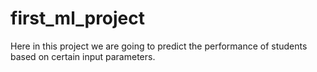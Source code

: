# first_ml_project

Here in this project we are going to predict the performance of students based on certain input parameters.
